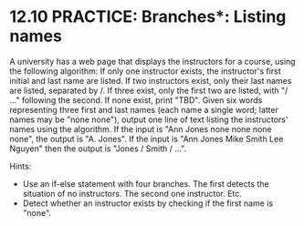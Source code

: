 # 12.10 PRACTICE: Branches*: Listing names
A university has a web page that displays the instructors for a course, using the following algorithm: If only one instructor exists, the instructor's first initial and last name are listed. If two instructors exist, only their last names are listed, separated by /. If three exist, only the first two are listed, with "/ …" following the second. If none exist, print "TBD". Given six words representing three first and last names (each name a single word; latter names may be "none none"), output one line of text listing the instructors' names using the algorithm. If the input is "Ann Jones none none none none", the output is "A. Jones". If the input is "Ann Jones Mike Smith Lee Nguyen" then the output is "Jones / Smith / …".

Hints:
* Use an if-else statement with four branches. The first detects the situation of no instructors. The second one instructor. Etc.
* Detect whether an instructor exists by checking if the first name is "none".